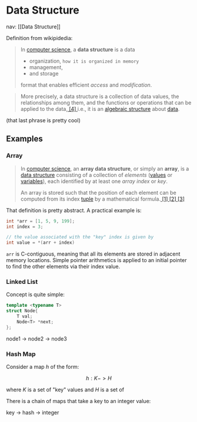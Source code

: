# Data Structure
nav: [[Data Structure]]

Definition from wikipidedia:

> In [computer science](https://en.wikipedia.org/wiki/Computer_science "Computer science"), a **data structure** is a data 
> - organization,   `how it is organized in memory`
> - management,   
> - and storage      
> 
> format that enables efficient *access* and *modification*.


>   More precisely, a data structure is a collection of data values, the relationships among them, and the functions or operations that can be applied to the data,[ [4] ](https://en.wikipedia.org/wiki/Data_structure#cite_note-4) i.e., it is an [algebraic structure](https://en.wikipedia.org/wiki/Algebraic_structure "Algebraic structure") about [data](https://en.wikipedia.org/wiki/Data "Data").

(that last phrase is pretty cool)

## Examples

### Array
> In [computer science](https://en.wikipedia.org/wiki/Computer_science "Computer science"), an **array data structure**, or simply an **array**, is a [data structure](https://en.wikipedia.org/wiki/Data_structure "Data structure") consisting of a collection of _elements_ ([values](https://en.wikipedia.org/wiki/Value_(computer_science) "Value (computer science)") or [variables](https://en.wikipedia.org/wiki/Variable_(programming) "Variable (programming)")), each identified by at least one _array index_ or _key_. 
> 
> An array is stored such that the position of each element can be computed from its index [tuple](https://en.wikipedia.org/wiki/Tuple "Tuple") by a mathematical formula.[ [1] ](https://en.wikipedia.org/wiki/Array_data_structure#cite_note-1)[ [2] ](https://en.wikipedia.org/wiki/Array_data_structure#cite_note-andres-2)[ [3] ](https://en.wikipedia.org/wiki/Array_data_structure#cite_note-garcia-3)

That definition is pretty abstract. A practical example is:

```C
int *arr = [1, 5, 9, 199];
int index = 3;

// the value associated with the "key" index is given by
int value = *(arr + index) 
```

`arr` is C-contiguous, meaning that all its elements are stored in adjacent memory locations. Simple pointer arithmetics is applied to an initial pointer to find the other elements via their index value.

### Linked List

Concept is quite simple:

```cpp
template <typename T>
struct Node{
	T val;
	Node<T> *next;
};
```

node1 -> node2 -> node3


### Hash Map

Consider a map $h$ of the form:

$$
h: K -> H 
$$

where $K$ is a set of "key" values and $H$ is a set of 

There is a chain of maps that take a key to an integer value:

key -> hash -> integer




